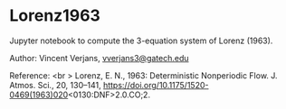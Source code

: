# Lorenz1963

Jupyter notebook to compute the 3-equation system of Lorenz (1963).

Author: Vincent Verjans, vverjans3@gatech.edu

Reference: <br \>
Lorenz, E. N., 1963: Deterministic Nonperiodic Flow. J. Atmos. Sci., 20, 130–141, https://doi.org/10.1175/1520-0469(1963)020<0130:DNF>2.0.CO;2. 
